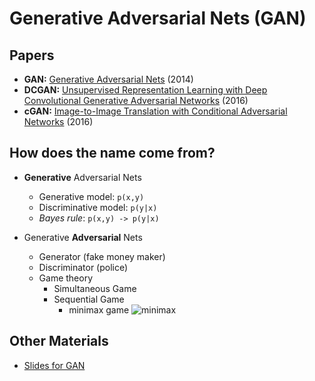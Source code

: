 # Generative Adversarial Nets (GAN)

## Papers

- **GAN:** [Generative Adversarial Nets](https://arxiv.org/pdf/1406.2661.pdf) (2014)
- **DCGAN:** [Unsupervised Representation Learning with Deep Convolutional Generative Adversarial Networks](https://arxiv.org/pdf/1511.06434.pdf) (2016)
- **cGAN:** [Image-to-Image Translation with Conditional Adversarial Networks](https://arxiv.org/pdf/1611.07004.pdf) (2016)

## How does the name come from?

- **Generative** Adversarial Nets
  * Generative model: `p(x,y)`
  * Discriminative model: `p(y|x)`
  * _Bayes rule_: `p(x,y) -> p(y|x)`

- Generative **Adversarial** Nets
  * Generator (fake money maker)
  * Discriminator (police)
  * Game theory
    * Simultaneous Game
    * Sequential Game
      * minimax game
      ![minimax](/images/minimax_move_tree.gif)

## Other Materials

- [Slides for GAN](https://www.slideshare.net/xavigiro/deep-learning-for-computer-vision-generative-models-and-adversarial-training-upc-2016)
